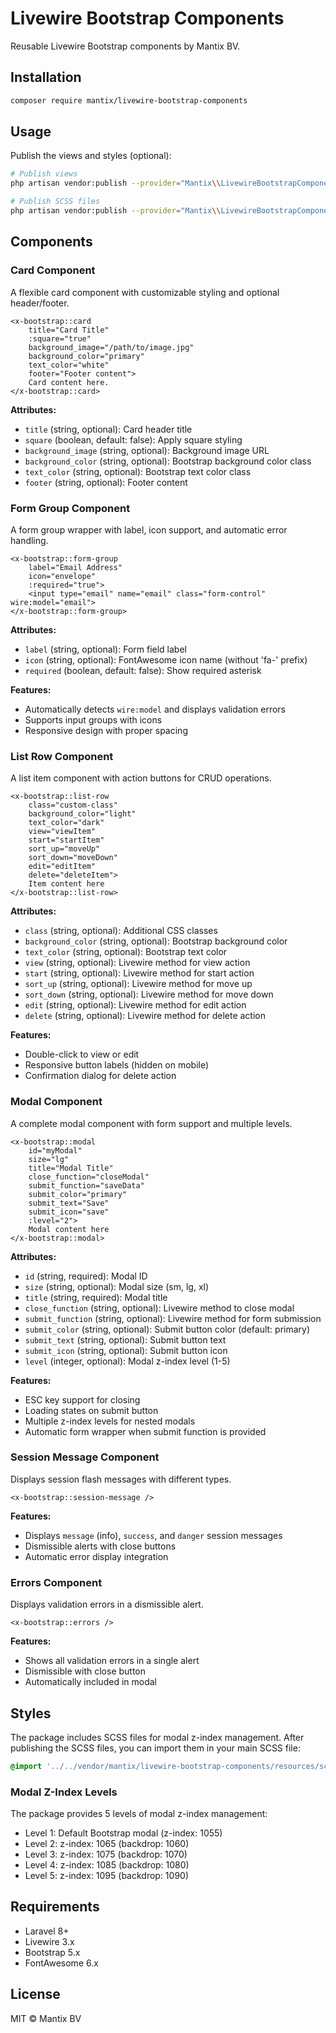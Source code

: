 # Livewire Bootstrap Components

Reusable Livewire Bootstrap components by Mantix BV.

## Installation

```bash
composer require mantix/livewire-bootstrap-components
```

## Usage

Publish the views and styles (optional):

```bash
# Publish views
php artisan vendor:publish --provider="Mantix\\LivewireBootstrapComponents\\LivewireBootstrapComponentsServiceProvider" --tag=views

# Publish SCSS files
php artisan vendor:publish --provider="Mantix\\LivewireBootstrapComponents\\LivewireBootstrapComponentsServiceProvider" --tag=scss
```

## Components

### Card Component

A flexible card component with customizable styling and optional header/footer.

```blade
<x-bootstrap::card 
    title="Card Title"
    :square="true"
    background_image="/path/to/image.jpg"
    background_color="primary"
    text_color="white"
    footer="Footer content">
    Card content here.
</x-bootstrap::card>
```

**Attributes:**
- `title` (string, optional): Card header title
- `square` (boolean, default: false): Apply square styling
- `background_image` (string, optional): Background image URL
- `background_color` (string, optional): Bootstrap background color class
- `text_color` (string, optional): Bootstrap text color class
- `footer` (string, optional): Footer content

### Form Group Component

A form group wrapper with label, icon support, and automatic error handling.

```blade
<x-bootstrap::form-group 
    label="Email Address"
    icon="envelope"
    :required="true">
    <input type="email" name="email" class="form-control" wire:model="email">
</x-bootstrap::form-group>
```

**Attributes:**
- `label` (string, optional): Form field label
- `icon` (string, optional): FontAwesome icon name (without 'fa-' prefix)
- `required` (boolean, default: false): Show required asterisk

**Features:**
- Automatically detects `wire:model` and displays validation errors
- Supports input groups with icons
- Responsive design with proper spacing

### List Row Component

A list item component with action buttons for CRUD operations.

```blade
<x-bootstrap::list-row 
    class="custom-class"
    background_color="light"
    text_color="dark"
    view="viewItem"
    start="startItem"
    sort_up="moveUp"
    sort_down="moveDown"
    edit="editItem"
    delete="deleteItem">
    Item content here
</x-bootstrap::list-row>
```

**Attributes:**
- `class` (string, optional): Additional CSS classes
- `background_color` (string, optional): Bootstrap background color
- `text_color` (string, optional): Bootstrap text color
- `view` (string, optional): Livewire method for view action
- `start` (string, optional): Livewire method for start action
- `sort_up` (string, optional): Livewire method for move up
- `sort_down` (string, optional): Livewire method for move down
- `edit` (string, optional): Livewire method for edit action
- `delete` (string, optional): Livewire method for delete action

**Features:**
- Double-click to view or edit
- Responsive button labels (hidden on mobile)
- Confirmation dialog for delete action

### Modal Component

A complete modal component with form support and multiple levels.

```blade
<x-bootstrap::modal 
    id="myModal"
    size="lg"
    title="Modal Title"
    close_function="closeModal"
    submit_function="saveData"
    submit_color="primary"
    submit_text="Save"
    submit_icon="save"
    :level="2">
    Modal content here
</x-bootstrap::modal>
```

**Attributes:**
- `id` (string, required): Modal ID
- `size` (string, optional): Modal size (sm, lg, xl)
- `title` (string, required): Modal title
- `close_function` (string, optional): Livewire method to close modal
- `submit_function` (string, optional): Livewire method for form submission
- `submit_color` (string, optional): Submit button color (default: primary)
- `submit_text` (string, optional): Submit button text
- `submit_icon` (string, optional): Submit button icon
- `level` (integer, optional): Modal z-index level (1-5)

**Features:**
- ESC key support for closing
- Loading states on submit button
- Multiple z-index levels for nested modals
- Automatic form wrapper when submit function is provided

### Session Message Component

Displays session flash messages with different types.

```blade
<x-bootstrap::session-message />
```

**Features:**
- Displays `message` (info), `success`, and `danger` session messages
- Dismissible alerts with close buttons
- Automatic error display integration

### Errors Component

Displays validation errors in a dismissible alert.

```blade
<x-bootstrap::errors />
```

**Features:**
- Shows all validation errors in a single alert
- Dismissible with close button
- Automatically included in modal

## Styles

The package includes SCSS files for modal z-index management. After publishing the SCSS files, you can import them in your main SCSS file:

```scss
@import '../../vendor/mantix/livewire-bootstrap-components/resources/scss/livewire-bootstrap-components';
```

### Modal Z-Index Levels

The package provides 5 levels of modal z-index management:

- Level 1: Default Bootstrap modal (z-index: 1055)
- Level 2: z-index: 1065 (backdrop: 1060)
- Level 3: z-index: 1075 (backdrop: 1070)
- Level 4: z-index: 1085 (backdrop: 1080)
- Level 5: z-index: 1095 (backdrop: 1090)

## Requirements

- Laravel 8+
- Livewire 3.x
- Bootstrap 5.x
- FontAwesome 6.x

## License

MIT © Mantix BV